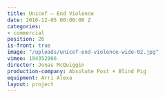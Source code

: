 ```yaml
---
title: Unicef — End Violence
date: 2016-12-05 00:00:00 Z
categories:
- commercial
position: 26
is-front: true
image: "/uploads/unicef-end-violence-wide-02.jpg"
vimeo: 194352066
director: Jonas McQuiggin
production-company: Absolute Post + Blind Pig
equipment: Arri Alexa
layout: project
---
```


